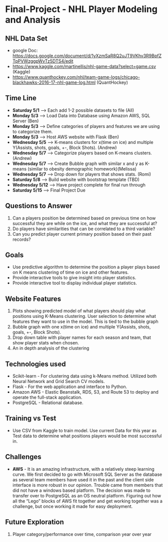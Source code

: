 # Final-Project - NHL Player Modeling and Analysis
## NHL Data Set ##
* google Doc: https://docs.google.com/document/d/1yXzmSaR8Q2uJT9VKhv3R9BpfZTpPVWzggpWvTz5DTS4/edit
* https://www.kaggle.com/martinellis/nhl-game-data?select=game.csv (Kaggle)
* https://www.quanthockey.com/nhl/team-game-logs/chicago-blackhawks-2016-17-nhl-game-log.html (QuantHockey)
## Time Line ##
* **Saturday 5/1** --> Each add 1-2 possible datasets to file (All)
*  **Monday 5/3** --> Load Data into Database using Amazon AWS, SQL Server (Ben)
* **Monday 5/3** --> Define categories of players and features we are using to categorize them.
* **Monday 5/3** --> Host AWS website with Flask (Ben)
* **Wednesday 5/5** --> K-means clusters for x(time on ice) and multiple Y(Assists, shots, goals, +-, Block Shots). (Andrew)
* **Wednesday 5/7** --> Categorize players based on K-means clusters. (Andrew)
* **Wednesday 5/7** --> Create Bubble graph with similar x and y as K-means (similar to obesity demographic homework)(Melissa)
* **Wednesday 5/7** --> Drop down for players that shows stats. (Romi)
* **Saturday 5/8** --> Build website with bootstrap template (TBD)
* **Wednesday 5/12** --> Have project complete for final run through
* **Saturday 5/15** --> Final Project Due


## Questions to Answer ##
1. Can a players position be determined based on previous time on how successful they are while on the ice, and what they are successful at?
2. Do players have similarities that can be correlated to a third variable?
3. Can you predict player current primary position based on their past records?

## Goals ## 
* Use predictive algorithm to determine the position a player plays based on K means clustering of time on ice and other features. 
* Provide interactive tools to give insight into player statistics.
* Provide interactive tool to display individual player statistics.

## Website Features ##
1. Plots showing predicted model of what players should play what positions using K-Means clustering. User selection to determine what features they want to use in the model. This is tied to the bubble graph
2. Bubble graph with one x(time on ice) and multiple Y(Assists, shots, goals, +-, Block Shots). 
3. Drop down table with player names for each season and team, that show player stats when chosen.
4. An in depth analysis of the clustering

## Technologies used ##

* Scikit-learn - For clustering data using k-Means method. Utilized both Neural Network and Grid Search CV models.
* Flask - For the web application and interface to Python.
* Amazon AWS - Elastic Beanstalk, RDS, S3, and Route 53 to deploy and operate the full-stack application.
* PostgreSQL - Relational database.

## Training vs Test ##
* Use CSV from Kaggle to train model. Use current Data for this year as Test data to determine what positions players would be most successful in.

## Challenges ##

* **AWS** - It is an amazing infrastructure, with a relatively steep learning curve. We first decided to go with Microsoft SQL Server as the database as several team members have used it in the past and the client side interface is more robust in our opinion. Trouble came from members that did not have a windows based platform. The decision was made to transfer over to PostgreSQL as an OS neutral platform. Figuring out how all the “Lego” blocks of AWS fit together and get working together was a challenge, but once working it made for easy deployment.

## Future Exploration ##
1. Player category/performance over time, comparison year over year 

